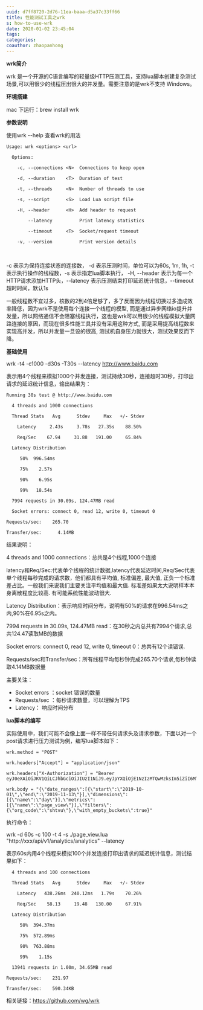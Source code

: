 ```yaml
---
uuid: d7ff8720-2d76-11ea-baaa-d5a37c33ff66
title: 性能测试工具之wrk
s: how-to-use-wrk
date: 2020-01-02 23:45:04
tags:
categories:
coauthor: zhaopanhong
---
```


**wrk简介**

wrk 是一个开源的C语言编写的轻量级HTTP压测工具，支持lua脚本创建复杂测试场景,可以用很少的线程压出很大的并发量。需要注意的是wrk不支持 Windows。

**环境搭建**

mac 下运行：brew install wrk

**参数说明**

使用wrk --help 查看wrk的用法

```
Usage: wrk <options> <url>                            

  Options:                                            

​    -c, --connections <N>  Connections to keep open   

​    -d, --duration    <T>  Duration of test           

​    -t, --threads     <N>  Number of threads to use                                              

​    -s, --script      <S>  Load Lua script file       

​    -H, --header      <H>  Add header to request      

​        --latency          Print latency statistics   

​        --timeout     <T>  Socket/request timeout     

​    -v, --version          Print version details      
```

​                                                  

 -c 表示为保持连接状态的连接数， -d 表示压测时间，单位可以为60s, 1m, 1h, -t 表示执行操作的线程数，-s 表示指定lua脚本执行，  -H, --header 表示为每一个HTTP请求添加HTTP头，--latency 表示压测结束打印延迟统计信息，--timeout   超时时间，默认1s

一般线程数不宜过多，核数的2到4倍足够了，多了反而因为线程切换过多造成效率降低，因为wrk不是使用每个连接一个线程的模型, 而是通过异步网络io提升并发量，所以网络通信不会阻塞线程执行，这也是wrk可以用很少的线程模拟大量网路连接的原因，而现在很多性能工具并没有采用这种方式, 而是采用提高线程数来实现高并发，所以并发量一旦设的很高, 测试机自身压力就很大，测试效果反而下降。

**基础使用**

wrk -t4 -c1000 -d30s -T30s --latency http://www.baidu.com

表示用4个线程来模拟1000个并发连接，测试持续30秒，连接超时30秒，打印出请求的延迟统计信息，输出结果为：

```
Running 30s test @ http://www.baidu.com

  4 threads and 1000 connections

  Thread Stats   Avg      Stdev     Max   +/- Stdev

​    Latency     2.43s     3.78s   27.35s    88.50%

​    Req/Sec    67.94     31.88   191.00     65.84%

  Latency Distribution

​     50%  996.54ms

​     75%    2.57s 

​     90%    6.95s 

​     99%   18.54s 

  7994 requests in 30.09s, 124.47MB read

  Socket errors: connect 0, read 12, write 0, timeout 0

Requests/sec:    265.70

Transfer/sec:      4.14MB
```

结果说明：

4 threads and 1000 connections：总共是4个线程,1000个连接

latency和Req/Sec:代表单个线程的统计数据,latency代表延迟时间,Req/Sec代表单个线程每秒完成的请求数，他们都具有平均值, 标准偏差, 最大值, 正负一个标准差占比。一般我们来说我们主要关注平均值和最大值. 标准差如果太大说明样本本身离散程度比较高. 有可能系统性能波动很大.

Latency Distribution：表示响应时间分布，说明有50%的请求在996.54ms之内,90%在6.95s之内。

 7994 requests in 30.09s, 124.47MB read：在30秒之内总共有7994个请求,总共124.47读取MB的数据

 Socket errors: connect 0, read 12, write 0, timeout 0：总共有12个读错误.

Requests/sec和Transfer/sec：所有线程平均每秒钟完成265.70个请求,每秒钟读取4.14MB数据量

主要关注：

- Socket errors ：socket 错误的数量
- Requests/sec ：每秒请求数量，可以理解为TPS
- Latency： 响应时间分布

**lua脚本的编写**

实际使用中，我们可能不会像上面一样不带任何请求头及请求参数，下面以对一个post请求进行压力测试为例，编写lua脚本如下：

```
wrk.method = "POST"

wrk.headers["Accept"] = "application/json"

wrk.headers["X-Authorization"] = "Bearer eyJ0eXAiOiJKV1QiLCJhbGciOiJIUzI1NiJ9.eyJpYXQiOjE1NzIzMTQwMzksIm5iZiI6MTU3MjMxNDAzOSwianRpIjoiYjRjYjFlYWQtZGZmMy00NzY2LWFhNWItN2ZjOTgyNTA3MWMzIiwiaWRlbnRpdHkiOnsib3JnIjoicm9vbWlzLTIwMTcwMzAxIn0sImZyZXNoIjpmYWxzZSwidHlwZSI6ImFjY2VzcyJ9.CM6_UKkfONH2e3KcSLIzu0eMM_jWvqLZKyanDp_16vY"

wrk.body = "{\"date_ranges\":[{\"start\":\"2019-10-01\",\"end\":\"2019-11-13\"}],\"dimensions\":[{\"name\":\"day\"}],\"metrics\":[{\"name\":\"page_view\"}],\"filters\":{\"org_code\":\"shtvu\"},\"with_empty_buckets\":true}"
```

执行命令：

wrk -d 60s -c 100 -t 4 -s ./page_view.lua "http://xxx/api/v1/analytics/analytics" --latency

表示60s内用4个线程来模拟100个并发连接打印出请求的延迟统计信息，测试结果如下：

```
  4 threads and 100 connections

  Thread Stats   Avg      Stdev     Max   +/- Stdev

​    Latency   438.26ms  240.12ms   1.79s    70.26%

​    Req/Sec    58.13     19.48   130.00     67.91%

  Latency Distribution

​     50%  394.37ms

​     75%  572.89ms

​     90%  763.88ms

​     99%    1.15s 

  13941 requests in 1.00m, 34.65MB read

Requests/sec:    231.97

Transfer/sec:    590.34KB
```

相关链接：https://github.com/wg/wrk
